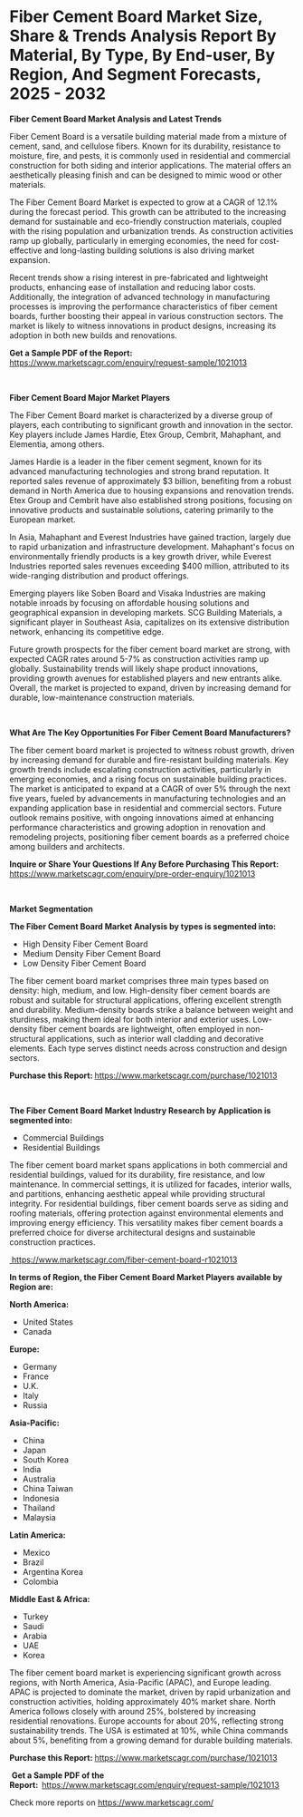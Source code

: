 <p><h1>Fiber Cement Board Market Size, Share & Trends Analysis Report By Material, By Type, By End-user, By Region, And Segment Forecasts, 2025 - 2032</h1></p><p><strong>Fiber Cement Board Market Analysis and Latest Trends</strong></p>
<p><p>Fiber Cement Board is a versatile building material made from a mixture of cement, sand, and cellulose fibers. Known for its durability, resistance to moisture, fire, and pests, it is commonly used in residential and commercial construction for both siding and interior applications. The material offers an aesthetically pleasing finish and can be designed to mimic wood or other materials.</p><p>The Fiber Cement Board Market is expected to grow at a CAGR of 12.1% during the forecast period. This growth can be attributed to the increasing demand for sustainable and eco-friendly construction materials, coupled with the rising population and urbanization trends. As construction activities ramp up globally, particularly in emerging economies, the need for cost-effective and long-lasting building solutions is also driving market expansion. </p><p>Recent trends show a rising interest in pre-fabricated and lightweight products, enhancing ease of installation and reducing labor costs. Additionally, the integration of advanced technology in manufacturing processes is improving the performance characteristics of fiber cement boards, further boosting their appeal in various construction sectors. The market is likely to witness innovations in product designs, increasing its adoption in both new builds and renovations.</p></p>
<p><strong>Get a Sample PDF of the Report:&nbsp;</strong> <a href="https://www.marketscagr.com/enquiry/request-sample/1021013?utm_campaign=1126&utm_medium=2&utm_source=Github&utm_content=ia&utm_term=02042025&utm_id=fiber-cement-board">https://www.marketscagr.com/enquiry/request-sample/1021013</a></p>
<p>&nbsp;</p>
<p><strong>Fiber Cement Board Major Market Players</strong></p>
<p><p>The Fiber Cement Board market is characterized by a diverse group of players, each contributing to significant growth and innovation in the sector. Key players include James Hardie, Etex Group, Cembrit, Mahaphant, and Elementia, among others. </p><p>James Hardie is a leader in the fiber cement segment, known for its advanced manufacturing technologies and strong brand reputation. It reported sales revenue of approximately $3 billion, benefiting from a robust demand in North America due to housing expansions and renovation trends. Etex Group and Cembrit have also established strong positions, focusing on innovative products and sustainable solutions, catering primarily to the European market. </p><p>In Asia, Mahaphant and Everest Industries have gained traction, largely due to rapid urbanization and infrastructure development. Mahaphant's focus on environmentally friendly products is a key growth driver, while Everest Industries reported sales revenues exceeding $400 million, attributed to its wide-ranging distribution and product offerings. </p><p>Emerging players like Soben Board and Visaka Industries are making notable inroads by focusing on affordable housing solutions and geographical expansion in developing markets. SCG Building Materials, a significant player in Southeast Asia, capitalizes on its extensive distribution network, enhancing its competitive edge.</p><p>Future growth prospects for the fiber cement board market are strong, with expected CAGR rates around 5-7% as construction activities ramp up globally. Sustainability trends will likely shape product innovations, providing growth avenues for established players and new entrants alike. Overall, the market is projected to expand, driven by increasing demand for durable, low-maintenance construction materials.</p></p>
<p>&nbsp;</p>
<p><strong>What Are The Key Opportunities For Fiber Cement Board Manufacturers?</strong></p>
<p><p>The fiber cement board market is projected to witness robust growth, driven by increasing demand for durable and fire-resistant building materials. Key growth trends include escalating construction activities, particularly in emerging economies, and a rising focus on sustainable building practices. The market is anticipated to expand at a CAGR of over 5% through the next five years, fueled by advancements in manufacturing technologies and an expanding application base in residential and commercial sectors. Future outlook remains positive, with ongoing innovations aimed at enhancing performance characteristics and growing adoption in renovation and remodeling projects, positioning fiber cement boards as a preferred choice among builders and architects.</p></p>
<p><strong>Inquire or Share Your Questions If Any Before Purchasing This Report:</strong> <a href="https://www.marketscagr.com/enquiry/pre-order-enquiry/1021013?utm_campaign=1126&utm_medium=2&utm_source=Github&utm_content=ia&utm_term=02042025&utm_id=fiber-cement-board">https://www.marketscagr.com/enquiry/pre-order-enquiry/1021013</a></p>
<p>&nbsp;</p>
<p><strong>Market Segmentation</strong></p>
<p><strong>The Fiber Cement Board Market Analysis by types is segmented into:</strong></p>
<p><ul><li>High Density Fiber Cement Board</li><li>Medium Density Fiber Cement Board</li><li>Low Density Fiber Cement Board</li></ul></p>
<p><p>The fiber cement board market comprises three main types based on density: high, medium, and low. High-density fiber cement boards are robust and suitable for structural applications, offering excellent strength and durability. Medium-density boards strike a balance between weight and sturdiness, making them ideal for both interior and exterior uses. Low-density fiber cement boards are lightweight, often employed in non-structural applications, such as interior wall cladding and decorative elements. Each type serves distinct needs across construction and design sectors.</p></p>
<p><strong>Purchase this Report:&nbsp;</strong><a href="https://www.marketscagr.com/purchase/1021013?utm_campaign=1126&utm_medium=2&utm_source=Github&utm_content=ia&utm_term=02042025&utm_id=fiber-cement-board">https://www.marketscagr.com/purchase/1021013</a></p>
<p>&nbsp;</p>
<p><strong>The Fiber Cement Board Market Industry Research by Application is segmented into:</strong></p>
<p><ul><li>Commercial Buildings</li><li>Residential Buildings</li></ul></p>
<p><p>The fiber cement board market spans applications in both commercial and residential buildings, valued for its durability, fire resistance, and low maintenance. In commercial settings, it is utilized for facades, interior walls, and partitions, enhancing aesthetic appeal while providing structural integrity. For residential buildings, fiber cement boards serve as siding and roofing materials, offering protection against environmental elements and improving energy efficiency. This versatility makes fiber cement boards a preferred choice for diverse architectural designs and sustainable construction practices.</p></p>
<p><a href="https://www.marketscagr.com/fiber-cement-board-r1021013?utm_campaign=1126&utm_medium=2&utm_source=Github&utm_content=ia&utm_term=02042025&utm_id=fiber-cement-board">&nbsp;https://www.marketscagr.com/fiber-cement-board-r1021013</a></p>
<p><strong>In terms of Region, the Fiber Cement Board Market Players available by Region are:</strong></p>
<p>
    <p> <strong> North America: </strong>
        <ul>
            <li>United States</li>
            <li>Canada</li>
        </ul>
        </p> 
    <p> <strong> Europe: </strong>
        <ul>
            <li>Germany</li>
            <li>France</li>
            <li>U.K.</li>
            <li>Italy</li>
            <li>Russia</li>
        </ul>
        </p> 
    <p> <strong> Asia-Pacific: </strong>
        <ul>
            <li>China</li>
            <li>Japan</li>
            <li>South Korea</li>
            <li>India</li>
            <li>Australia</li>
            <li>China Taiwan</li>
            <li>Indonesia</li>
            <li>Thailand</li>
            <li>Malaysia</li>
        </ul>
        </p> 
    <p> <strong> Latin America: </strong>
        <ul>
            <li>Mexico</li>
            <li>Brazil</li>
            <li>Argentina Korea</li>
            <li>Colombia</li>
        </ul>
        </p> 
    <p> <strong> Middle East & Africa: </strong>
        <ul>
            <li>Turkey</li>
            <li>Saudi</li>
            <li>Arabia</li>
            <li>UAE</li>
            <li>Korea</li>
        </ul>
    </p>
    </p>
<p><p>The fiber cement board market is experiencing significant growth across regions, with North America, Asia-Pacific (APAC), and Europe leading. APAC is projected to dominate the market, driven by rapid urbanization and construction activities, holding approximately 40% market share. North America follows closely with around 25%, bolstered by increasing residential renovations. Europe accounts for about 20%, reflecting strong sustainability trends. The USA is estimated at 10%, while China commands about 5%, benefiting from a growing demand for durable building materials.</p></p>
<p><strong>Purchase this Report: </strong><a href="https://www.marketscagr.com/purchase/1021013?utm_campaign=1126&utm_medium=2&utm_source=Github&utm_content=ia&utm_term=02042025&utm_id=fiber-cement-board">https://www.marketscagr.com/purchase/1021013</a></p>
<p>&nbsp;<strong>Get a Sample PDF of the Report:&nbsp;&nbsp;</strong><a href="https://www.marketscagr.com/enquiry/request-sample/1021013?utm_campaign=1126&utm_medium=2&utm_source=Github&utm_content=ia&utm_term=02042025&utm_id=fiber-cement-board">https://www.marketscagr.com/enquiry/request-sample/1021013</a></p>
<p><strong></strong></p>
<p>Check more reports on <a href="https://www.marketscagr.com/?utm_campaign=1126&utm_medium=2&utm_source=Github&utm_content=ia&utm_term=02042025&utm_id=fiber-cement-board">https://www.marketscagr.com/</a></p>